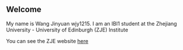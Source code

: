 ## Welcome 

My name is Wang Jinyuan wjy1215. 
I am an IBI1 student at the Zhejiang University - University of Edinburgh (ZJE) Institute

You can see the ZJE website [here](https://zje.zju.edu.cn/zje/main.htm) 
